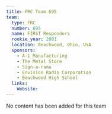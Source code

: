 ```yaml
---
title: FRC Team 695
team:
  type: FRC
  number: 695
  name: FIRST Responders
  rookie_year: 2001
  location: Beachwood, Ohio, USA
  sponsors:
    - A-1 Manufacturing
    - The Metal Store
    - Sign-a-rama
    - Envision Radio Corporation
    - Beachwood High School
  links:
    Website: 
---
```

No content has been added for this team